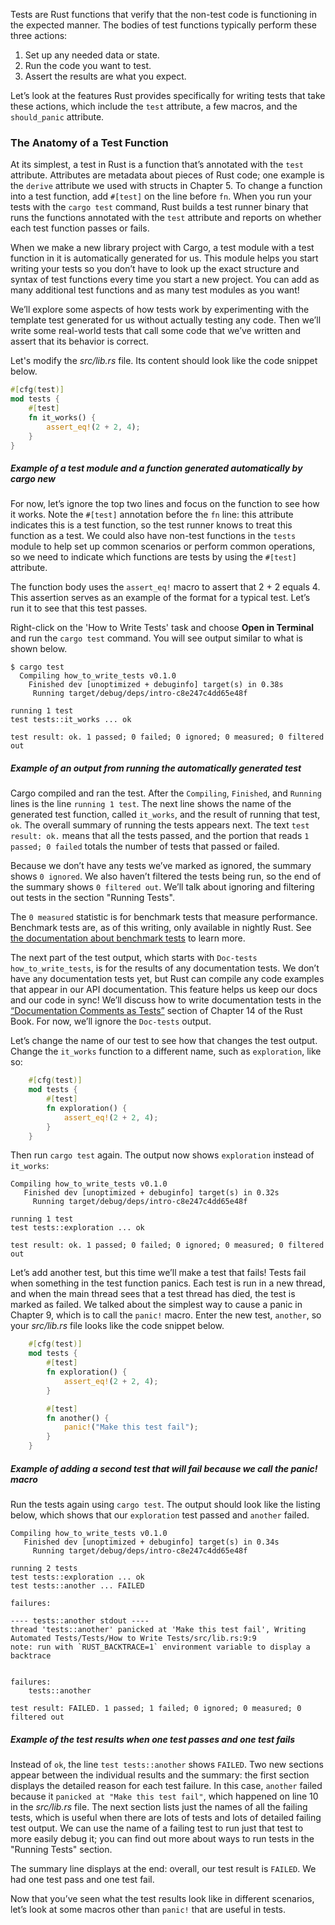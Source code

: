 

Tests are Rust functions that verify that the non-test code is functioning in the expected manner. The bodies of test functions typically perform these three actions:

1.  Set up any needed data or state.
2.  Run the code you want to test.
3.  Assert the results are what you expect.

Let’s look at the features Rust provides specifically for writing tests that take these actions, which include the `test` attribute, a few macros, and the `should_panic` attribute.

### The Anatomy of a Test Function

At its simplest, a test in Rust is a function that’s annotated with the `test` attribute. Attributes are metadata about pieces of Rust code; one example is the `derive` attribute we used with structs in Chapter 5\. To change a function into a test function, add `#[test]` on the line before `fn`. When you run your tests with the `cargo test` command, Rust builds a test runner binary that runs the functions annotated with the `test` attribute and reports on whether each test function passes or fails.

When we make a new library project with Cargo, a test module with a test function in it is automatically generated for us. This module helps you start writing your tests so you don’t have to look up the exact structure and syntax of test functions every time you start a new project. You can add as many additional test functions and as many test modules as you want!

We’ll explore some aspects of how tests work by experimenting with the template test generated for us without actually testing any code. Then we’ll write some real-world tests that call some code that we’ve written and assert that its behavior is correct.

Let's modify the _src/lib.rs_ file. Its content should look like the code snippet below.

```rust
#[cfg(test)]
mod tests {
    #[test]
    fn it_works() {
        assert_eq!(2 + 2, 4);
    }
}
```

##### Example of a test module and a function generated automatically by cargo new

For now, let’s ignore the top two lines and focus on the function to see how it works. Note the `#[test]` annotation before the `fn` line: this attribute indicates this is a test function, so the test runner knows to treat this function as a test. We could also have non-test functions in the `tests` module to help set up common scenarios or perform common operations, so we need to indicate which functions are tests by using the `#[test]` attribute.

The function body uses the `assert_eq!` macro to assert that 2 + 2 equals 4. This assertion serves as an example of the format for a typical test. Let’s run it to see that this test passes.

Right-click on the 'How to Write Tests' task and choose **Open in Terminal** and run the `cargo test` command.
You will see output similar to what is shown below.

```text
$ cargo test
  Compiling how_to_write_tests v0.1.0
    Finished dev [unoptimized + debuginfo] target(s) in 0.38s
     Running target/debug/deps/intro-c8e247c4dd65e48f

running 1 test
test tests::it_works ... ok

test result: ok. 1 passed; 0 failed; 0 ignored; 0 measured; 0 filtered out
```

##### Example of an output from running the automatically generated test

Cargo compiled and ran the test. After the `Compiling`, `Finished`, and `Running` lines is the line `running 1 test`. The next line shows the name of the generated test function, called `it_works`, and the result of running that test, `ok`. The overall summary of running the tests appears next. The text `test result: ok.` means that all the tests passed, and the portion that reads `1 passed; 0 failed` totals the number of tests that passed or failed.

Because we don’t have any tests we’ve marked as ignored, the summary shows `0 ignored`. We also haven’t filtered the tests being run, so the end of the summary shows `0 filtered out`. We’ll talk about ignoring and filtering out tests in the section "Running Tests".

The `0 measured` statistic is for benchmark tests that measure performance. Benchmark tests are, as of this writing, only available in nightly Rust. See [the documentation about benchmark tests](https://doc.rust-lang.org/unstable-book/library-features/test.html) to learn more.

The next part of the test output, which starts with `Doc-tests how_to_write_tests`, is for the results of any documentation tests. We don’t have any documentation tests yet, but Rust can compile any code examples that appear in our API documentation. This feature helps us keep our docs and our code in sync! We’ll discuss how to write documentation tests in the [“Documentation Comments as Tests”](https://doc.rust-lang.org/stable/book/ch14-02-publishing-to-crates-io.html#documentation-comments-as-tests) section of Chapter 14 of the Rust Book. For now, we’ll ignore the `Doc-tests` output.

Let’s change the name of our test to see how that changes the test output. Change the `it_works` function to a different name, such as `exploration`, like so:

```rust
    #[cfg(test)]
    mod tests {
        #[test]
        fn exploration() {
            assert_eq!(2 + 2, 4);
        }
    }
```

Then run `cargo test` again. The output now shows `exploration` instead of `it_works`:

```text
Compiling how_to_write_tests v0.1.0
   Finished dev [unoptimized + debuginfo] target(s) in 0.32s
     Running target/debug/deps/intro-c8e247c4dd65e48f

running 1 test
test tests::exploration ... ok

test result: ok. 1 passed; 0 failed; 0 ignored; 0 measured; 0 filtered out
```

Let’s add another test, but this time we’ll make a test that fails! Tests fail when something in the test function panics. Each test is run in a new thread, and when the main thread sees that a test thread has died, the test is marked as failed. We talked about the simplest way to cause a panic in Chapter 9, which is to call the `panic!` macro. Enter the new test, `another`, so your _src/lib.rs_ file looks like the code snippet below.

```rust
    #[cfg(test)]
    mod tests {
        #[test]
        fn exploration() {
            assert_eq!(2 + 2, 4);
        }

        #[test]
        fn another() {
            panic!("Make this test fail");
        }
    }
```

##### Example of adding a second test that will fail because we call the panic! macro

Run the tests again using `cargo test`. The output should look like the listing below, which shows that our `exploration` test passed and `another` failed.
```text
Compiling how_to_write_tests v0.1.0
   Finished dev [unoptimized + debuginfo] target(s) in 0.34s
     Running target/debug/deps/intro-c8e247c4dd65e48f

running 2 tests
test tests::exploration ... ok
test tests::another ... FAILED

failures:

---- tests::another stdout ----
thread 'tests::another' panicked at 'Make this test fail', Writing Automated Tests/Tests/How to Write Tests/src/lib.rs:9:9
note: run with `RUST_BACKTRACE=1` environment variable to display a backtrace


failures:
    tests::another

test result: FAILED. 1 passed; 1 failed; 0 ignored; 0 measured; 0 filtered out
```

##### Example of the test results when one test passes and one test fails

Instead of `ok`, the line `test tests::another` shows `FAILED`. Two new sections appear between the individual results and the summary: the first section displays the detailed reason for each test failure. In this case, `another` failed because it `panicked at "Make this test fail"`, which happened on line 10 in the _src/lib.rs_ file. The next section lists just the names of all the failing tests, which is useful when there are lots of tests and lots of detailed failing test output. We can use the name of a failing test to run just that test to more easily debug it; you can find out more about ways to run tests in the "Running Tests" section.

The summary line displays at the end: overall, our test result is `FAILED`. We had one test pass and one test fail.

Now that you’ve seen what the test results look like in different scenarios, let’s look at some macros other than `panic!` that are useful in tests.
